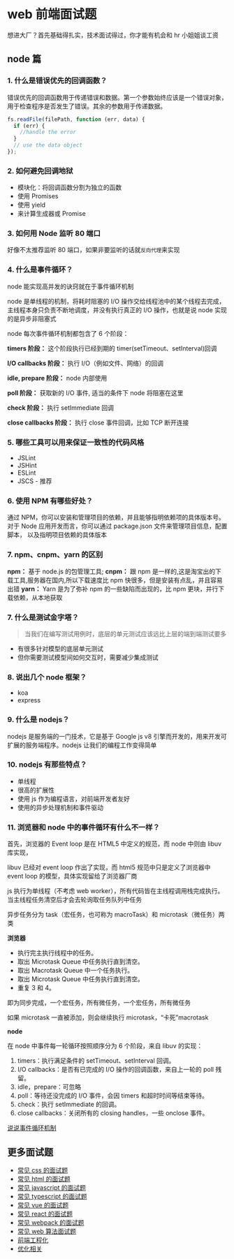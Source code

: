 # web 前端面试题

想进大厂？首先基础得扎实，技术面试得过，你才能有机会和 hr 小姐姐谈工资

## node 篇

### 1. 什么是错误优先的回调函数？

错误优先的回调函数用于传递错误和数据。第一个参数始终应该是一个错误对象， 用于检查程序是否发生了错误。其余的参数用于传递数据。

```js
fs.readFile(filePath, function (err, data) {
  if (err) {
    //handle the error
  }
  // use the data object
});
```

### 2. 如何避免回调地狱

- 模块化：将回调函数分割为独立的函数
- 使用 Promises
- 使用 yield
- 来计算生成器或 Promise

### 3. 如何用 Node 监听 80 端口

好像不太推荐监听 80 端口，如果非要监听的话就`反向代理`来实现

### 4. 什么是事件循环？

node 能实现高并发的诀窍就在于事件循环机制

node 是单线程的机制，将耗时阻塞的 I/O 操作交给线程池中的某个线程去完成，主线程本身只负责不断地调度，并没有执行真正的 I/O 操作，也就是说 node 实现的是异步非阻塞式

node 每次事件循环机制都包含了 6 个阶段：

**timers 阶段：** 这个阶段执行已经到期的 timer(setTimeout、setInterval)回调

**I/O callbacks 阶段：** 执行 I/O（例如文件、网络）的回调

**idle, prepare 阶段：** node 内部使用

**poll 阶段：** 获取新的 I/O 事件, 适当的条件下 node 将阻塞在这里

**check 阶段：** 执行 setImmediate 回调

**close callbacks 阶段：** 执行 close 事件回调，比如 TCP 断开连接

### 5. 哪些工具可以用来保证一致性的代码风格

- JSLint
- JSHint
- ESLint
- JSCS - 推荐

### 6. 使用 NPM 有哪些好处？

通过 NPM，你可以安装和管理项目的依赖，并且能够指明依赖项的具体版本号。 对于 Node 应用开发而言，你可以通过 package.json 文件来管理项目信息，配置脚本， 以及指明项目依赖的具体版本

### 7. npm、cnpm、yarn 的区别

**npm：** 基于 node.js 的包管理工具;
**cnpm：** 跟 npm 是一样的,这是淘宝出的下载工具,服务器在国内,所以下载速度比 npm 快很多，但是安装有点乱，并且容易出错
**yarn：** Yarn 是为了弥补 npm 的一些缺陷而出现的，比 npm 更块，并行下载依赖，从本地获取

### 7. 什么是测试金字塔？

> 当我们在编写测试用例时，底层的单元测试应该远比上层的端到端测试要多

- 有很多针对模型的底层单元测试
- 但你需要测试模型间如何交互时，需要减少集成测试

### 8. 说出几个 node 框架？

- koa
- express

### 9. 什么是 nodejs？

nodejs 是服务端的一门技术，它是基于 Google js v8 引擎而开发的，用来开发可扩展的服务端程序。nodejs 让我们的编程工作变得简单

### 10. nodejs 有那些特点？

- 单线程
- 很高的扩展性
- 使用 js 作为编程语言，对前端开发者友好
- 使用的异步处理机制和事件驱动

### 11. 浏览器和 node 中的事件循环有什么不一样？

首先，浏览器的 Event loop 是在 HTML5 中定义的规范，而 node 中则由 libuv 库实现，

libuv 已经对 event loop 作出了实现，而 html5 规范中只是定义了浏览器中 event loop 的模型，具体实现留给了浏览器厂商

js 执行为单线程（不考虑 web worker），所有代码皆在主线程调用栈完成执行。当主线程任务清空后才会去轮询取任务队列中任务

异步任务分为 task（宏任务，也可称为 macroTask）和 microtask（微任务）两类

**浏览器**

- 执行完主执行线程中的任务。
- 取出 Microtask Queue 中任务执行直到清空。
- 取出 Macrotask Queue 中一个任务执行。
- 取出 Microtask Queue 中任务执行直到清空。
- 重复 3 和 4。

即为同步完成，一个宏任务，所有微任务，一个宏任务，所有微任务

如果 microtask 一直被添加，则会继续执行 microtask，“卡死”macrotask

**node**

在 node 中事件每一轮循环按照顺序分为 6 个阶段，来自 libuv 的实现：

1. timers：执行满足条件的 setTimeout、setInterval 回调。
2. I/O callbacks：是否有已完成的 I/O 操作的回调函数，来自上一轮的 poll 残留。
3. idle，prepare：可忽略
4. poll：等待还没完成的 I/O 事件，会因 timers 和超时时间等结束等待。
5. check：执行 setImmediate 的回调。
6. close callbacks：关闭所有的 closing handles，一些 onclose 事件。

[说说事件循环机制](https://juejin.im/post/6844904079353708557)

## 更多面试题

- [常见 css 的面试题](./css.md)
- [常见 html 的面试题](./html.md)
- [常见 javascript 的面试题](./javascript.md)
- [常见 typescript 的面试题](./typescript.md)
- [常见 vue 的面试题](./vue.md)
- [常见 react 的面试题](./react.md)
- [常见 webpack 的面试题](./webpack.md)
- [常见 web 算法面试题](./algorithm.md)
- [前端工程化](./eng.md)
- [优化相关](./optimize.md)
